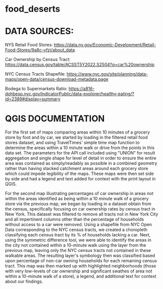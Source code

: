 # food_deserts

# DATA SOURCES:
NYS Retail Food Stores:
https://data.ny.gov/Economic-Development/Retail-Food-Stores/9a8c-vfzj/about_data

Car Ownership by Census Tract:
https://data.census.gov/table/ACSST5Y2022.S2504?q=car%20ownership

NYC Census Tracts Shapefile:
https://www.nyc.gov/site/planning/data-maps/open-data/census-download-metadata.page

Bodega to Supermarkets Ratio:
https://a816-dohbesp.nyc.gov/IndicatorPublic/data-explorer/healthy-eating/?id=2389#display=summary

# QGIS DOCUMENTATION

For the first set of maps comparing areas within 10 minutes of a grocery store by foot and by car, we started by loading in the filtered retail food stores dataset, and using TravelTimes' simple time map function to determine the areas within a 10 minute walk or drive from the points in this data set. The parameters for the API call included using "UNION" for result aggregation and single shape for level of detail in order to ensure the entire area was contained as simply/readably as possible in a combined geometry rather than having stacked catchment areas around each grocery store which could impede legibility of the maps. These maps were then set side by side and had a legend and text added for context with the print layout in QGIS.

For the second map illustrating percentages of car ownership in areas not within the areas identified as being within a 10 minute walk of a grocery store via the previous map, we began by loading in a dataset obtain from the census, specifically focusing on car ownership rates by census tract in New York. This dataset was filtered to remove all tracts not in New York City and all impertinent columns other than the percentage of households without access to a car were removed. Using a shapefile from NYC Open Data corresponding to the NYC census tracts, we created a choropleth classifying each census tract by its % of households lacking a car. Next, using the symmetric difference tool, we were able to identify the areas in the city not contained within a 10-minute walk using the layer from the previous map, leaving only the NYC census tracts not contained in these walkable areas. The resulting layer's symbology then was classified based upon percentage of non-car owning households for each remaining census tract. This map was then marked up with highlighted neighborhoods (those with very low-levels of car ownership and significant swathes of area not within a 10-minute walk of a store), a legend, and additional text for context about our findings.

